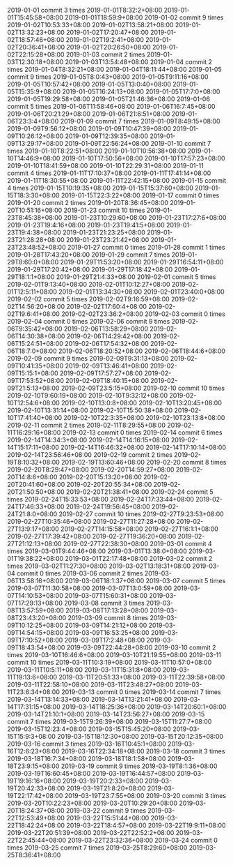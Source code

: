 2019-01-01 commit 3 times 
2019-01-01T8:32:2+08:00 
2019-01-01T15:45:58+08:00 
2019-01-01T18:59:9+08:00 
2019-01-02 commit 9 times 
2019-01-02T10:53:33+08:00 
2019-01-02T13:58:21+08:00 
2019-01-02T13:32:23+08:00 
2019-01-02T17:20:47+08:00 
2019-01-02T18:57:46+08:00 
2019-01-02T19:2:41+08:00 
2019-01-02T20:36:41+08:00 
2019-01-02T20:26:50+08:00 
2019-01-02T22:15:28+08:00 
2019-01-03 commit 2 times 
2019-01-03T12:30:18+08:00 
2019-01-03T13:54:48+08:00 
2019-01-04 commit 2 times 
2019-01-04T8:32:21+08:00 
2019-01-04T18:11:44+08:00 
2019-01-05 commit 9 times 
2019-01-05T8:0:43+08:00 
2019-01-05T9:11:16+08:00 
2019-01-05T10:57:42+08:00 
2019-01-05T13:0:40+08:00 
2019-01-05T15:35:9+08:00 
2019-01-05T16:24:13+08:00 
2019-01-05T17:7:0+08:00 
2019-01-05T19:29:58+08:00 
2019-01-05T21:46:36+08:00 
2019-01-06 commit 5 times 
2019-01-06T11:58:46+08:00 
2019-01-06T16:7:45+08:00 
2019-01-06T20:21:29+08:00 
2019-01-06T21:6:51+08:00 
2019-01-06T23:3:4+08:00 
2019-01-09 commit 7 times 
2019-01-09T8:49:15+08:00 
2019-01-09T9:56:12+08:00 
2019-01-09T10:47:39+08:00 
2019-01-09T10:26:12+08:00 
2019-01-09T12:39:35+08:00 
2019-01-09T13:29:17+08:00 
2019-01-09T22:56:24+08:00 
2019-01-10 commit 7 times 
2019-01-10T8:22:51+08:00 
2019-01-10T10:56:38+08:00 
2019-01-10T14:46:9+08:00 
2019-01-10T17:50:56+08:00 
2019-01-10T17:57:23+08:00 
2019-01-10T18:41:59+08:00 
2019-01-10T22:29:31+08:00 
2019-01-11 commit 4 times 
2019-01-11T17:10:37+08:00 
2019-01-11T17:41:14+08:00 
2019-01-11T18:30:55+08:00 
2019-01-11T22:42:15+08:00 
2019-01-15 commit 4 times 
2019-01-15T10:19:35+08:00 
2019-01-15T15:37:60+08:00 
2019-01-15T18:3:30+08:00 
2019-01-15T22:3:22+08:00 
2019-01-17 commit 0 times 
2019-01-20 commit 2 times 
2019-01-20T8:36:45+08:00 
2019-01-20T10:51:16+08:00 
2019-01-23 commit 10 times 
2019-01-23T8:45:38+08:00 
2019-01-23T10:29:60+08:00 
2019-01-23T17:27:6+08:00 
2019-01-23T19:4:16+08:00 
2019-01-23T19:41:5+08:00 
2019-01-23T19:4:38+08:00 
2019-01-23T21:23:25+08:00 
2019-01-23T21:28:28+08:00 
2019-01-23T23:21:42+08:00 
2019-01-23T23:48:52+08:00 
2019-01-27 commit 0 times 
2019-01-28 commit 1 times 
2019-01-28T17:43:20+08:00 
2019-01-29 commit 7 times 
2019-01-29T8:60:0+08:00 
2019-01-29T11:53:20+08:00 
2019-01-29T16:54:11+08:00 
2019-01-29T17:20:42+08:00 
2019-01-29T17:18:42+08:00 
2019-01-29T18:1:1+08:00 
2019-01-29T21:4:33+08:00 
2019-02-01 commit 5 times 
2019-02-01T9:13:40+08:00 
2019-02-01T10:12:27+08:00 
2019-02-01T12:5:11+08:00 
2019-02-01T13:34:30+08:00 
2019-02-01T23:40:0+08:00 
2019-02-02 commit 5 times 
2019-02-02T9:16:59+08:00 
2019-02-02T14:56:20+08:00 
2019-02-02T17:60:4+08:00 
2019-02-02T19:6:41+08:00 
2019-02-02T23:36:2+08:00 
2019-02-03 commit 0 times 
2019-02-04 commit 0 times 
2019-02-06 commit 9 times 
2019-02-06T9:35:42+08:00 
2019-02-06T13:58:29+08:00 
2019-02-06T14:30:38+08:00 
2019-02-06T14:29:42+08:00 
2019-02-06T15:24:51+08:00 
2019-02-06T17:54:32+08:00 
2019-02-06T18:7:0+08:00 
2019-02-06T18:20:52+08:00 
2019-02-06T18:44:6+08:00 
2019-02-09 commit 9 times 
2019-02-09T9:31:13+08:00 
2019-02-09T10:41:35+08:00 
2019-02-09T13:46:41+08:00 
2019-02-09T15:15:1+08:00 
2019-02-09T17:57:27+08:00 
2019-02-09T17:53:52+08:00 
2019-02-09T18:40:15+08:00 
2019-02-09T21:5:13+08:00 
2019-02-09T23:5:15+08:00 
2019-02-10 commit 10 times 
2019-02-10T9:60:19+08:00 
2019-02-10T9:32:12+08:00 
2019-02-10T12:54:6+08:00 
2019-02-10T13:0:8+08:00 
2019-02-10T13:20:45+08:00 
2019-02-10T13:31:14+08:00 
2019-02-10T15:50:38+08:00 
2019-02-10T17:41:40+08:00 
2019-02-10T22:3:35+08:00 
2019-02-10T23:13:8+08:00 
2019-02-11 commit 2 times 
2019-02-11T8:29:55+08:00 
2019-02-11T16:29:16+08:00 
2019-02-13 commit 0 times 
2019-02-14 commit 6 times 
2019-02-14T14:34:3+08:00 
2019-02-14T14:16:15+08:00 
2019-02-14T15:17:11+08:00 
2019-02-14T16:46:32+08:00 
2019-02-14T17:10:14+08:00 
2019-02-14T23:56:46+08:00 
2019-02-19 commit 2 times 
2019-02-19T8:10:32+08:00 
2019-02-19T13:60:46+08:00 
2019-02-20 commit 8 times 
2019-02-20T8:29:47+08:00 
2019-02-20T14:59:27+08:00 
2019-02-20T14:8:6+08:00 
2019-02-20T15:13:20+08:00 
2019-02-20T20:41:60+08:00 
2019-02-20T20:55:34+08:00 
2019-02-20T21:50:50+08:00 
2019-02-20T21:38:41+08:00 
2019-02-24 commit 5 times 
2019-02-24T15:33:53+08:00 
2019-02-24T17:33:44+08:00 
2019-02-24T17:46:33+08:00 
2019-02-24T19:56:45+08:00 
2019-02-24T21:8:0+08:00 
2019-02-27 commit 10 times 
2019-02-27T9:23:53+08:00 
2019-02-27T10:35:46+08:00 
2019-02-27T11:27:28+08:00 
2019-02-27T13:9:17+08:00 
2019-02-27T14:15:58+08:00 
2019-02-27T16:1:1+08:00 
2019-02-27T17:39:42+08:00 
2019-02-27T19:36:20+08:00 
2019-02-27T21:12:13+08:00 
2019-02-27T22:38:30+08:00 
2019-03-01 commit 4 times 
2019-03-01T9:44:46+08:00 
2019-03-01T13:38:0+08:00 
2019-03-01T19:38:22+08:00 
2019-03-01T22:17:48+08:00 
2019-03-02 commit 2 times 
2019-03-02T11:27:30+08:00 
2019-03-02T13:18:31+08:00 
2019-03-04 commit 0 times 
2019-03-06 commit 2 times 
2019-03-06T13:58:16+08:00 
2019-03-06T18:1:37+08:00 
2019-03-07 commit 5 times 
2019-03-07T11:30:58+08:00 
2019-03-07T13:0:59+08:00 
2019-03-07T14:10:53+08:00 
2019-03-07T15:60:31+08:00 
2019-03-07T17:29:13+08:00 
2019-03-08 commit 3 times 
2019-03-08T13:57:59+08:00 
2019-03-08T17:13:28+08:00 
2019-03-08T23:43:20+08:00 
2019-03-09 commit 8 times 
2019-03-09T10:12:25+08:00 
2019-03-09T14:21:12+08:00 
2019-03-09T14:54:15+08:00 
2019-03-09T16:53:25+08:00 
2019-03-09T17:10:52+08:00 
2019-03-09T17:2:48+08:00 
2019-03-09T18:43:54+08:00 
2019-03-09T22:44:28+08:00 
2019-03-10 commit 2 times 
2019-03-10T16:46:6+08:00 
2019-03-10T21:19:55+08:00 
2019-03-11 commit 10 times 
2019-03-11T10:3:19+08:00 
2019-03-11T10:57:0+08:00 
2019-03-11T10:5:11+08:00 
2019-03-11T15:31:8+08:00 
2019-03-11T19:13:6+08:00 
2019-03-11T20:51:33+08:00 
2019-03-11T22:39:58+08:00 
2019-03-11T22:58:10+08:00 
2019-03-11T23:48:27+08:00 
2019-03-11T23:6:34+08:00 
2019-03-13 commit 0 times 
2019-03-14 commit 7 times 
2019-03-14T13:14:33+08:00 
2019-03-14T13:21:41+08:00 
2019-03-14T17:31:15+08:00 
2019-03-14T18:25:36+08:00 
2019-03-14T20:60:1+08:00 
2019-03-14T21:10:1+08:00 
2019-03-14T23:56:27+08:00 
2019-03-15 commit 7 times 
2019-03-15T9:26:39+08:00 
2019-03-15T11:27:7+08:00 
2019-03-15T12:23:4+08:00 
2019-03-15T15:45:20+08:00 
2019-03-15T15:9:3+08:00 
2019-03-15T18:12:30+08:00 
2019-03-15T20:12:35+08:00 
2019-03-16 commit 3 times 
2019-03-16T10:45:1+08:00 
2019-03-16T12:6:23+08:00 
2019-03-16T22:34:18+08:00 
2019-03-18 commit 3 times 
2019-03-18T16:7:34+08:00 
2019-03-18T18:1:58+08:00 
2019-03-18T23:9:15+08:00 
2019-03-19 commit 9 times 
2019-03-19T8:1:36+08:00 
2019-03-19T16:60:45+08:00 
2019-03-19T16:44:57+08:00 
2019-03-19T19:16:16+08:00 
2019-03-19T20:2:33+08:00 
2019-03-19T20:42:33+08:00 
2019-03-19T21:8:20+08:00 
2019-03-19T22:17:42+08:00 
2019-03-19T23:7:55+08:00 
2019-03-20 commit 3 times 
2019-03-20T10:22:23+08:00 
2019-03-20T10:29:20+08:00 
2019-03-20T18:24:37+08:00 
2019-03-22 commit 9 times 
2019-03-22T12:53:49+08:00 
2019-03-22T15:51:44+08:00 
2019-03-22T18:42:24+08:00 
2019-03-22T18:4:57+08:00 
2019-03-22T19:9:11+08:00 
2019-03-22T20:51:39+08:00 
2019-03-22T22:52:2+08:00 
2019-03-22T22:45:44+08:00 
2019-03-22T23:32:36+08:00 
2019-03-24 commit 0 times 
2019-03-25 commit 7 times 
2019-03-25T8:29:60+08:00 
2019-03-25T8:36:41+08:00 
